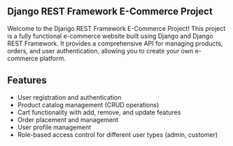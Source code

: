 ## Django REST Framework E-Commerce Project
Welcome to the Django REST Framework E-Commerce Project!
This project is a fully functional e-commerce website built using Django and Django REST Framework. 
It provides a comprehensive API for managing products, orders, and user authentication, allowing you to create your own e-commerce platform.

## Features
-  User registration and authentication 
-  Product catalog management (CRUD operations)
-  Cart functionality with add, remove, and update features
-  Order placement and management
-  User profile management
-  Role-based access control for different user types (admin, customer)
